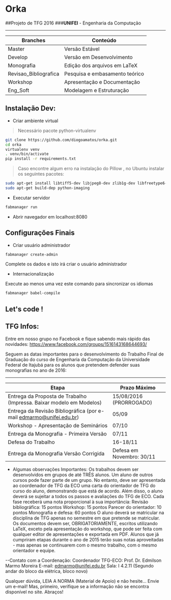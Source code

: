 # Orka

##Projeto de TFG 2016 
###**UNIFEI** - Engenharia da Computação 


----------------------------------
Branches | Conteúdo
-------- | --------
Master | Versão Estável
Develop | Versão em Desenvolvimento
Monografia | Edição dos arquivos em LaTeX
Revisao_Bibliografica | Pesquisa e embasamento teórico
Workshop | Apresentação e Documentação
Eng_Soft | Modelagem e Estruturação




## Instalação Dev:

  - Criar ambiente virtual
  
  > Necessário pacote python-virtualenv

  ```bash
  git clone https://github.com/diogoamatos/orka.git
  cd orka  
  virtualenv venv
  . venv/bin/activate
  pip install -r requirements.txt
  ```
  
  > Caso encontre algum erro na instalação do Pillow , no Ubuntu instalar os seguintes pacotes:
  
  ```bash
  sudo apt-get install libtiff5-dev libjpeg8-dev zlib1g-dev libfreetype6-dev liblcms2-dev libwebp-dev tcl8.6-dev tk8.6-dev python-tk
  sudo apt-get build-dep python-imaging
  ```
  

  - Executar servidor
  
  ```bash
  fabmanager run
  ```
  
  - Abrir navegador em localhost:8080


## Configurações Finais
   
  * Criar usuário administrador

  ```bash
  fabmanager create-admin
  ```
  Complete os dados e isto irá criar o usuário administrador

   * Internacionalização
  
  Execute ao menos uma vez este comando para sincronizar os idiomas
  
  ```bash
  fabmanager babel-compile
  ```

## Let's code !


## TFG Infos:

Entre em nosso grupo no Facebook e fique sabendo mais rápido das novidades:
https://www.facebook.com/groups/1516143168644693/

Seguem as datas importantes para o desenvolvimento do Trabalho Final de Graduação do curso de Engenharia da Computação da Universidade Federal de Itajubá para os alunos que pretendem defender suas monografias no ano de 2016:

----------------------------------
Etapa    | Prazo Máximo
-------- | --------
Entrega da Proposta de Trabalho (Impressa. Baixar modelo em Modelos) |  15/08/2016 (PRORROGADO)
Entrega da Revisão Bibliográfica (por e-mail edmarmo@unifei.edu.br) |  05/09
Workshop - Apresentação de Seminários | 07/10
Entrega da Monografia - Primeira Versão | 07/11
Defesa do Trabalho | 16-18/11
Entrega da Monografia Versão Corrigida | Defesa em Novembro: 30/11


- Algumas observações Importantes:
Os trabalhos devem ser desenvolvidos em grupos de até TRÊS alunos.
Um aluno de outros cursos pode fazer parte de um grupo. No entanto, deve ser apresentada ao coordenador de TFG da ECO uma carta do orientador de TFG do curso do aluno, demonstrando que está de acordo. Além disso, o aluno deverá se sujeitar a todos os passos e avaliações do TFG de ECO.
Cada fase receberá uma nota proporcional à sua importância:
Revisão bibliográfica: 15 pontos
Workshop: 15 pontos
Parecer do orientador: 10 pontos
Monografia e defesa: 60 pontos
O aluno deverá se matricular na disciplina de TFG apenas no semestre em que pretende se matricular.
Os documentos devem ser, OBRIGATORIAMENTE, escritos utilizando LaTeX, exceto pela apresentação do workshop, que pode ser feita com qualquer editor de apresentações e exportada em PDF.
Alunos que já cumpriram etapas durante o ano de 2015 terão suas notas aproveitadas - mas apenas se continuarem com o mesmo trabalho, com o mesmo orientador e equipe.

--Contato com a Coordenação:
Coordenador TFG-ECO: Prof. Dr. Edmilson Marmo Moreira
E-mail: edmarmo@unifei.edu.br
Sala: I 4.2.11 (Segundo andar do bloco da elétrica, bloco novo)

Qualquer dúvida, LEIA A NORMA (Material de Apoio) e não hesite... Envie um e-mail! Mas, primeiro, verifique se a informação não se encontra disponível no site. Abraços!
